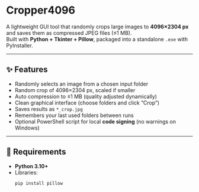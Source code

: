 # Cropper4096

A lightweight GUI tool that randomly crops large images to **4096×2304 px** and saves them as compressed JPEG files (≤1 MB).  
Built with **Python + Tkinter + Pillow**, packaged into a standalone `.exe` with PyInstaller.

---

## ✨ Features
- Randomly selects an image from a chosen input folder  
- Random crop of 4096×2304 px, scaled if smaller  
- Auto compression to ≤1 MB (quality adjusted dynamically)  
- Clean graphical interface (choose folders and click “Crop”)  
- Saves results as `*_crop.jpg`  
- Remembers your last used folders between runs  
- Optional PowerShell script for local **code signing** (no warnings on Windows)

---

## 🧰 Requirements
- **Python 3.10+**
- Libraries:  
  ```bash
  pip install pillow
